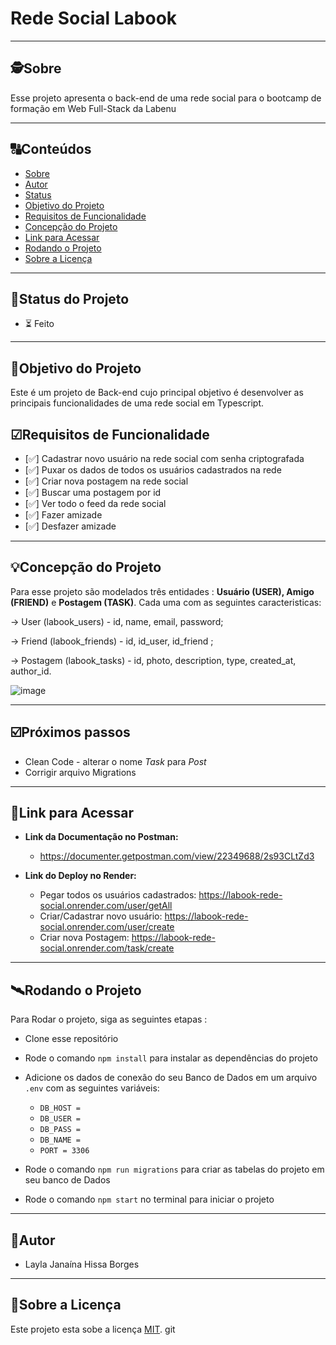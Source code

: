 # Rede Social Labook

---

##  🕵Sobre

Esse projeto apresenta o back-end de uma rede social para o bootcamp de formação em Web Full-Stack da Labenu




---
##  🔠Conteúdos

<!--ts-->
   * [Sobre](#sobre)
   * [Autor](#autor)
   * [Status](#status-do-projeto)
   * [Objetivo do Projeto](#objetivo-do-projeto)
   * [Requisitos de Funcionalidade](#requisitos-de-funcionalidade)
   * [Concepção do Projeto](#concepção-do-projeto)
   * [Link para Acessar](#link-para-acessar)
   * [Rodando o Projeto](#rodando-o-projeto)
   * [Sobre a Licença](#sobre-a-licença)
<!--te-->


---
## 🧭Status do Projeto

 - ⏳ Feito

---

##  🎯Objetivo do Projeto

Este é um projeto de Back-end cujo principal objetivo é desenvolver as principais funcionalidades de uma rede social em Typescript.

## ☑Requisitos de Funcionalidade


- [✅] Cadastrar novo usuário na rede social com senha criptografada
- [✅] Puxar os dados de todos os usuários cadastrados na rede
- [✅] Criar nova postagem na rede social
- [✅] Buscar uma postagem por id
- [✅] Ver todo o feed da rede social
- [✅] Fazer amizade
- [✅] Desfazer amizade

---

## 💡Concepção do Projeto

Para esse projeto são modelados três entidades : **Usuário (USER), Amigo (FRIEND)** e **Postagem (TASK)**.  Cada uma com as seguintes caracteristicas:

→ User (labook_users) -  id, name, email, password;

→ Friend (labook_friends) - id, id_user, id_friend ;

→ Postagem (labook_tasks) - id, photo, description, type, created_at, author_id.

![image](https://github.com/LaylaJHB/Rede-Social-Labook/assets/99913142/52624218-a5d5-4ed4-907f-14131883b054)





---

## ☑️Próximos passos

- Clean Code - alterar o nome _Task_ para _Post_
- Corrigir arquivo Migrations

---

## 🔗Link para Acessar

- **Link da Documentação no Postman:** 
    - https://documenter.getpostman.com/view/22349688/2s93CLtZd3

- **Link do Deploy no Render:** 
   
     - Pegar todos os usuários cadastrados: https://labook-rede-social.onrender.com/user/getAll
     - Criar/Cadastrar novo usuário: https://labook-rede-social.onrender.com/user/create
     - Criar nova Postagem: https://labook-rede-social.onrender.com/task/create

---


## 🛰Rodando o Projeto

Para Rodar o projeto, siga as seguintes etapas :

- Clone esse repositório
- Rode o comando `npm install` para instalar as dependências do projeto
- Adicione os dados de conexão do seu Banco de Dados em um arquivo `.env` com as seguintes variáveis:

    * `DB_HOST = `
    * `DB_USER = `
    * `DB_PASS = `
    * `DB_NAME = `
    * `PORT = 3306`

- Rode o comando `npm run migrations` para criar as tabelas do projeto em seu banco de Dados
- Rode o comando `npm start` no terminal para iniciar o projeto


---

##  👩Autor 

- Layla Janaína Hissa Borges

---

## 📝Sobre a Licença

Este projeto esta sobe a licença [MIT](./LICENSE).
git
